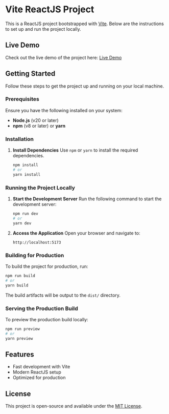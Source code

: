 
# Vite ReactJS Project

This is a ReactJS project bootstrapped with [Vite](https://vitejs.dev/). Below are the instructions to set up and run the project locally.

## Live Demo

Check out the live demo of the project here: [Live Demo](https://voluble-meringue-c0378d.netlify.app)

## Getting Started

Follow these steps to get the project up and running on your local machine.

### Prerequisites

Ensure you have the following installed on your system:

- **Node.js** (v20 or later)
- **npm** (v8 or later) or **yarn**

### Installation

1. **Install Dependencies**
   Use `npm` or `yarn` to install the required dependencies.
   ```bash
   npm install
   # or
   yarn install
   ```

### Running the Project Locally

1. **Start the Development Server**
   Run the following command to start the development server:
   ```bash
   npm run dev
   # or
   yarn dev
   ```

2. **Access the Application**
   Open your browser and navigate to:
   ```
   http://localhost:5173
   ```

### Building for Production

To build the project for production, run:
```bash
npm run build
# or
yarn build
```

The build artifacts will be output to the `dist/` directory.

### Serving the Production Build

To preview the production build locally:
```bash
npm run preview
# or
yarn preview
```

## Features

- Fast development with Vite
- Modern ReactJS setup
- Optimized for production

## License

This project is open-source and available under the [MIT License](LICENSE).
